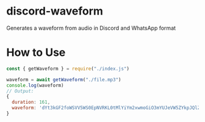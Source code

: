 # discord-waveform
Generates a waveform from audio in Discord and WhatsApp format 
# How to Use
```js
const { getWaveform } = require("./index.js")

waveform = await getWaveform("./file.mp3")
console.log(waveform)
// Output:
{
  duration: 161,
  waveform: 'dYt3kGF2foWSVV5WS0EpNVRKL0tMlYiYm2xwmoGiO3mYUJeVW5ZYkpJQlZKUjp2XoKChpaSinJ+HhqSKnXWaoKGVm5ugop+ip6Gspp+glKWMo4p/paKXmZSanZyio5Gqj6KPl6OcnJmdpqSYmJqgo5Whp5WrgpySoZmgmbGqq7alr7itrq+tsauwsqutpqGusLStq7aprLajtKKxvK2xtLG0rp6hnamqsaJecFlJdmNraFGappOkkp+cmZ2TqKGQmY+UsJOjnqOgpKKgoaqhl5yGj6SdnpCioKGboqiiqo2lmaCgm5ehnqZzmWSkoqOXpKmnpp+bpKKmpqWuq7WvqrKsqLCotqyrtbOtrZmrp62utamxqrWnpqqnsrituLevtqGskpqsr7CDBAAA'
}
```
